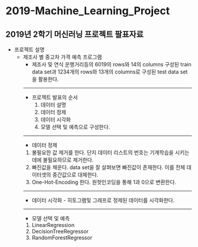 # 2019-Machine_Learning_Project
## 2019년 2학기 머신러닝 프로젝트 팔표자료
* 프로젝트 설명
  * 제조사 별 중고차 가격 예측 프로그램
     * 제조사 및 연식 운행거리등의 6019의 rows와 14의 columns 구성된 train data set과 1234개의 rows와 13개의 columns로 구성된 test data set을 활용한다.
     ------
     * 프로젝트 발표의 순서 
       1) 데이터 설명 
       2) 데이터 정제 
       3) 데이터 시각화 
       4) 모델 선택 및 예측으로 구성한다.
     ------
     * 데이터 정제
      1) 불필요한 값 제거를 한다. 단지 데이터 리스트의 번호는 기계학습을 시키는데에 불필요하므로 제거한다.
      2) 빠진값을 채운다. data set을 잘 살펴보면 빠진값이 존재한다. 이를 전체 데이터셋의 중간값으로 대체한다.
      3) One-Hot-Encoding 한다. 원핫인코딩을 통해 1과 0으로 변환한다.
     ------
     * 데이터 시각화 - 히토그램및 그래프로 정제된 데이터를 시각화한다. 
     ------
     * 모델 선택 및 예측
      1) LinearRegression
      2) DecisionTreeRegressor
      3) RandomForestRegressor
